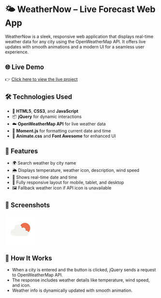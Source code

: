 # 🌤️ WeatherNow – Live Forecast Web App

WeatherNow is a sleek, responsive web application that displays real-time weather data for any city using the OpenWeatherMap API. It offers live updates with smooth animations and a modern UI for a seamless user experience.

## 🌐 Live Demo

👉 [Click here to view the live project](https://weather-now-site.vercel.app/)


## 🛠️ Technologies Used

- 🔧 **HTML5**, **CSS3**, and **JavaScript**
- 📦 **jQuery** for dynamic interactions
- ☁️ **OpenWeatherMap API** for live weather data
- 📅 **Moment.js** for formatting current date and time
- 🎨 **Animate.css** and **Font Awesome** for enhanced UI

## 📱 Features

- 🌍 Search weather by city name
- 🌦️ Displays temperature, weather icon, description, wind speed
- 📆 Shows real-time date and time
- 🔄 Fully responsive layout for mobile, tablet, and desktop
- 🖼️ Fallback weather icon if API icon is unavailable

## 📸 Screenshots

![Screenshot](fallback.png)

## 🧠 How It Works

- When a city is entered and the button is clicked, jQuery sends a request to OpenWeatherMap API.
- The response includes weather details like temperature, wind speed, and icon.
- Weather info is dynamically updated with smooth animation.
  
